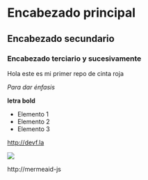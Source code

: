 # Encabezado principal

## Encabezado secundario

### Encabezado terciario y sucesivamente

Hola este es mi primer repo de cinta roja

*Para dar énfasis*

**letra bold**

* Elemento 1
* Elemento 2
* Elemento 3

http://devf.la

<img src="./">

http://mermeaid-js

